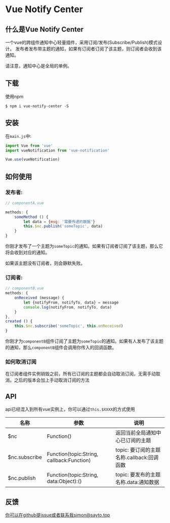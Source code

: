 # Vue Notify Center

## 什么是Vue Notify Center
一个vue的跨组件通知中心轻量插件，采用订阅/发布(Subscribe/Publish)模式设计。
发布者发布带主题的通知，如果有订阅者订阅了该主题，则订阅者会收到该通知。

请注意，通知中心是全局的单例。

## 下载

使用npm
```shell
$ npm i vue-notify-center -S
```

## 安装

在`main.js`中:
```js
import Vue from 'vue'
import vueNotification from 'vue-notification'

Vue.use(vueNotification)
```

## 如何使用
### 发布者:
```js
// componentA.vue

methods: {
    someMethod () {
        let data = {msg: '需要传递的数据'}
        this.$nc.publish('someTopic', data)
    }
}
```

你刚才发布了一个主题为`someTopic`的通知。如果有订阅者订阅了该主题，那么它将会收到对应的通知。

如果该主题没有订阅者，则会静默失败。

### 订阅者:

```js
// componentB.vue
methods: {
    onReceived (message) {
        let {notifyFrom, notifyTo, data} = message
        console.log(notifyFrom, notifyTo, data)
    }
},
created () {
    this.$nc.subscribe('someTopic', this.onReceived)
}
```
你刚才为`componentB`组件订阅了主题为`someTopic`的通知。如果有人发布了该主题的通知，那么`componentB`组件会调用你传入的回调函数。
### 如何取消订阅
在订阅者组件实例销毁之前，所有已订阅的主题都会自动取消订阅，无需手动取消。之后的版本会加上手动取消订阅的方法


## API
api已经混入到所有vue实例上，你可以通过`this.$XXXX`的方式使用

|名称|参数|说明|
|---|---|---|
|$nc|Function()|返回当前全局通知中心已订阅的主题|
|$nc.subscribe|Function(topic:String, callback:Function)|topic: 要订阅的主题名称.callback:回调函数|
|$nc.publish|Function(topic:String, data:Object):()|topic: 要发布的主题名称.data:通知数据|

## 反馈
你可以在github提issue或者联系我simon@sayto.top
